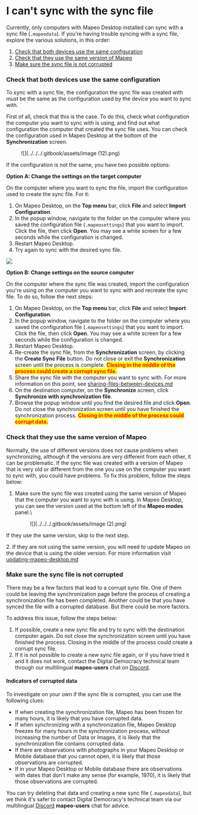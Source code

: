 # I can't sync with the sync file

Currently, only computers with <img src="../../../.gitbook/assets/Md-icon.png" alt="" data-size="line" />Mapeo Desktop installed can sync with a sync file (`.mapeodata`). If you're having trouble syncing with a sync file, explore the various solutions, in this order:

1. [Check that both devices use the same configuration](i-cant-sync-with-the-sync-file.md#check-that-both-devices-use-the-same-configuration)
2. [Check that they use the same version of Mapeo ](i-cant-sync-with-the-sync-file.md#check-that-they-use-the-same-version-of-mapeo)
3. [Make sure the sync file is not corrupted](i-cant-sync-with-the-sync-file.md#make-sure-the-sync-file-is-not-corrupted)

### Check that both devices use the same configuration

To sync with a sync file, the configuration the sync file was created with must be the same as the configuration used by the device you want to sync with.&#x20;

First of all, check that this is the case. To do this, check what configuration the computer you want to sync with is using, and find out what configuration the computer that created the sync file uses. You can check the configuration used in Mapeo Desktop at the bottom of the **Synchronization** screen.

<figure>

![](../../../.gitbook/assets/image (12).png)<figcaption></figcaption></figure>

If the configuration is not the same, you have two possible options:&#x20;

**Option A: Change the settings on the target computer**&#x20;

On the computer where you want to sync the file, import the configuration used to create the sync file. For it:

1. On <img src="../../../.gitbook/assets/Md-icon.png" alt="" data-size="line" />Mapeo Desktop, on the **Top menu** bar, click **File** and select **Import Configuration**.&#x20;
2. In the popup window, navigate to the folder on the computer where you saved the configuration file (`.mapeosettings`) that you want to import. Click the file, then click **Open**. You may see a white screen for a few seconds while the configuration is changed.&#x20;
3. Restart <img src="../../../.gitbook/assets/Md-icon.png" alt="" data-size="line" />Mapeo Desktop.&#x20;
4. Try again to sync with the desired sync file.

![](https://lh6.googleusercontent.com/mIfll6BAJm8b6jCZ3gM5bmhv43GZAzsK07JAPAph1Qbqh\_DMBXtgXUXE4LZPp5zK9feUdth3X9AtdG83obxsHIRkNC6FvYNS-Gb4vHTNg6FDcjpEDchhIBTLpuKXFQ)

**Option B: Change settings on the source computer**

On the computer where the sync file was created, import the configuration you're using on the computer you want to sync with and recreate the sync file. To do so, follow the next steps:

1. On <img src="../../../.gitbook/assets/Md-icon.png" alt="" data-size="line" />Mapeo Desktop, on the **Top menu** bar, click **File** and select **Import Configuration**.&#x20;
2. In the popup window, navigate to the folder on the computer where you saved the configuration file (`.mapeosettings`) that you want to import. Click the file, then click **Open**. You may see a white screen for a few seconds while the configuration is changed.&#x20;
3. Restart <img src="../../../.gitbook/assets/Md-icon.png" alt="" data-size="line" />Mapeo Desktop.&#x20;
4. Re-create the sync file, from the **Synchronization** screen, by clicking the **Create Sync File** button. Do not close or exit the **Synchronization** screen until the process is complete. <mark style="color:red;">**Closing in the middle of the process could create a corrupt sync file.**</mark>
5. Share the sync file with the computer you want to sync with. For more information on this point, see [sharing-files-between-devices.md](../sharing-files-between-devices.md "mention")&#x20;
6. On the destination computer, on the **Synchronize** screen, click **Synchronize with synchronization file**.&#x20;
7. Browse the popup window until you find the desired file and click **Open**. Do not close the synchronization screen until you have finished the synchronization process. <mark style="color:red;">**Closing in the middle of the process could corrupt data.**</mark>

### Check that they use the same version of Mapeo&#x20;

Normally, the use of different versions does not cause problems when synchronizing, although if the versions are very different from each other, it can be problematic. If the sync file was created with a version of Mapeo that is very old or different from the one you use on the computer you want to sync with, you could have problems. To fix this problem, follow the steps below:&#x20;

1.  Make sure the sync file was created using the same version of Mapeo that the computer you want to sync with is using. In Mapeo Desktop, you can see the version used at the bottom left of the **Mapeo modes** panel.\


    <figure>![](../../../.gitbook/assets/image (2).png)<figcaption></figcaption></figure>

If they use the same version, skip to the next step.&#x20;

2\. If they are not using the same version, you will need to update Mapeo on the device that is using the older version. For more information visit [updating-mapeo-desktop.md](../../mapeo-desktop-installation-setup/updating-mapeo-desktop.md "mention")

### Make sure the sync file is not corrupted

There may be a few factors that lead to a corrupt sync file. One of them could be leaving the synchronization page before the process of creating a synchronization file has been completed. Another could be that you have synced the file with a corrupted database. But there could be more factors.&#x20;

To address this issue, follow the steps below:&#x20;

1. If possible, create a new sync file and try to sync with the destination computer again. Do not close the synchronization screen until you have finished the process. Closing in the middle of the process could create a corrupt sync file.&#x20;
2. If it is not possible to create a new sync file again, or if you have tried it and it does not work, contact the Digital Democracy technical team through our multilingual **mapeo-users** chat on [Discord](https://digital-democracy.us2.list-manage.com/track/click?u=e5898ac1e68db70ce0dfefa88\&id=af17ade556\&e=c6a0dac4c6).

#### Indicators of corrupted data

To investigate on your own if the sync file is corrupted, you can use the following clues:&#x20;

* If when creating the synchronization file, Mapeo has been frozen for many hours, it is likely that you have corrupted data.&#x20;
* If when synchronizing with a synchronization file, Mapeo Desktop freezes for many hours in the synchronization process, without increasing the number of Data or Images, it is likely that the synchronization file contains corrupted data.&#x20;
* If there are observations with photographs in your Mapeo Desktop or Mobile database that you cannot open, it is likely that those observations are corrupted.&#x20;
* If in your Mapeo Desktop or Mobile database there are observations with dates that don't make any sense (for example, 1970), it is likely that those observations are corrupted.&#x20;

You can try deleting that data and creating a new sync file (`.mapeodata`), but we think it's safer to contact Digital Democracy's technical team via our multilingual  [Discord](https://digital-democracy.us2.list-manage.com/track/click?u=e5898ac1e68db70ce0dfefa88\&id=af17ade556\&e=c6a0dac4c6) **mapeo-users** chat for advice.
